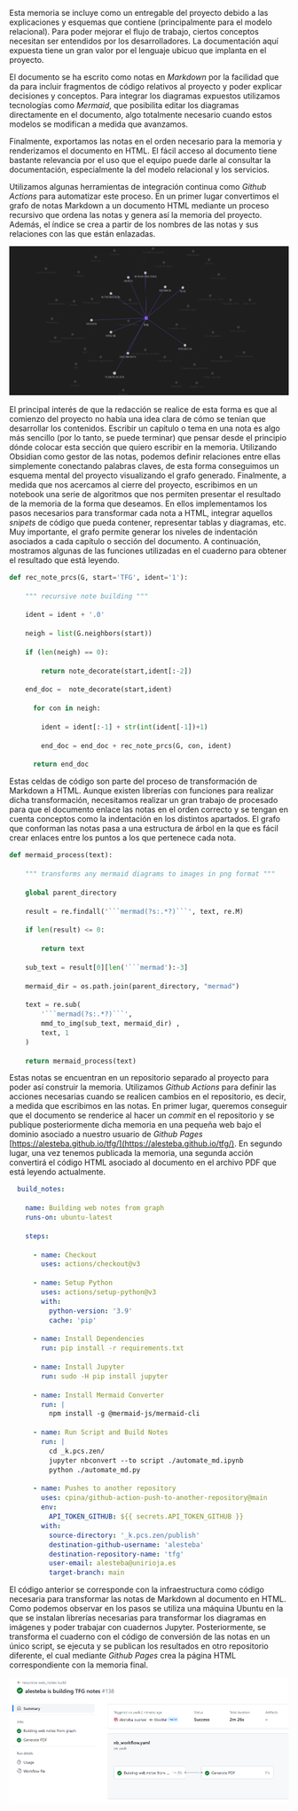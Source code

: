 Esta memoria se incluye como un entregable del proyecto debido a las explicaciones y esquemas que contiene (principalmente para el modelo relacional). Para poder mejorar el flujo de trabajo, ciertos conceptos necesitan ser entendidos por los desarrolladores. La documentación aquí expuesta tiene un gran valor por el lenguaje ubicuo que implanta en el proyecto. 

El documento se ha escrito como notas en *Markdown* por la facilidad que da para incluir fragmentos de código relativos al proyecto y poder explicar decisiones y conceptos. Para integrar los diagramas expuestos utilizamos tecnologías como *Mermaid*, que posibilita editar los diagramas directamente en el documento, algo totalmente necesario cuando estos modelos se modifican a medida que avanzamos.

Finalmente, exportamos las notas en el orden necesario para la memoria y renderizamos el documento en HTML. El fácil acceso al documento tiene bastante relevancia por el uso que el equipo puede darle al consultar la documentación, especialmente la del modelo relacional y los servicios.

Utilizamos algunas herramientas de integración continua como *Github Actions* para automatizar este proceso. En un primer lugar convertimos el grafo de notas Markdown a un documento HTML mediante un proceso recursivo que ordena las notas y genera así la memoria del proyecto. Además, el índice se crea a partir de los nombres de las notas y sus relaciones con las que están enlazadas.

![Imagen del grafo asociado a las notas en las que se ha escrito esta memoria.](figures/graph.png)


El principal interés de que la redacción se realice de esta forma es que al comienzo del proyecto no había una idea clara de cómo se tenían que desarrollar los contenidos. Escribir un capítulo o tema en una nota es algo más sencillo (por lo tanto, se puede terminar) que pensar desde el principio dónde colocar esta sección que quiero escribir en la memoria. Utilizando Obsidian como gestor de las notas, podemos definir relaciones entre ellas simplemente conectando palabras claves, de esta forma conseguimos un esquema mental del proyecto visualizando el grafo generado. Finalmente, a medida que nos acercamos al cierre del proyecto, escribimos en un notebook una serie de algoritmos que nos permiten presentar el resultado de la memoria de la forma que deseamos. En ellos implementamos los pasos necesarios para transformar cada nota a HTML, integrar aquellos *snipets* de código que pueda contener, representar tablas y diagramas, etc. Muy importante, el grafo permite generar los niveles de indentación asociados a cada capítulo o sección del documento. A continuación, mostramos algunas de las funciones utilizadas en el cuaderno para obtener el resultado que está leyendo.

```python
def rec_note_prcs(G, start='TFG', ident='1'):

	""" recursive note building """
	
	ident = ident + '.0'
	
	neigh = list(G.neighbors(start))
	
	if (len(neigh) == 0):
	
		return note_decorate(start,ident[:-2])
		
	end_doc =  note_decorate(start,ident)
    
	  for con in neigh:
	    
	    ident = ident[:-1] + str(int(ident[-1])+1)
	    
	    end_doc = end_doc + rec_note_prcs(G, con, ident)
	    
	  return end_doc
```

Estas celdas de código son parte del proceso de transformación de Markdown a HTML. Aunque existen librerías con funciones para realizar dicha transformación, necesitamos realizar un gran trabajo de procesado para que el documento enlace las notas en el orden correcto y se tengan en cuenta conceptos como la indentación en los distintos apartados. El grafo que conforman las notas pasa a una estructura de árbol en la que es fácil crear enlaces entre los puntos a los que pertenece cada nota.

```python
def mermaid_process(text):
	
	""" transforms any mermaid diagrams to images in png format """
	
	global parent_directory
	
	result = re.findall('```mermad(?s:.*?)```', text, re.M)
	
	if len(result) <= 0:
	
		return text
	
	sub_text = result[0][len('```mermad'):-3]
	
	mermaid_dir = os.path.join(parent_directory, "mermad")
	
	text = re.sub(
		'```mermad(?s:.*?)```', 
		mmd_to_img(sub_text, mermaid_dir) ,
		text, 1
	)
	
	return mermaid_process(text)
```

Estas notas se encuentran en un repositorio separado al proyecto para poder así construir la memoria. Utilizamos *Github Actions* para definir las acciones necesarias cuando se realicen cambios en el repositorio, es decir, a medida que escribimos en las notas. En primer lugar, queremos conseguir que el documento se renderice al hacer un *commit* en el repositorio y se publique posteriormente dicha memoria en una pequeña web bajo el dominio asociado a nuestro usuario de *Github Pages* [https://alesteba.github.io/tfg/](https://alesteba.github.io/tfg/). En segundo lugar, una vez tenemos publicada la memoria, una segunda acción convertirá el código HTML asociado al documento en el archivo PDF que está leyendo actualmente. 

```yaml
  build_notes:
  
    name: Building web notes from graph
    runs-on: ubuntu-latest

    steps:

      - name: Checkout
        uses: actions/checkout@v3

      - name: Setup Python
        uses: actions/setup-python@v3
        with:
          python-version: '3.9'
          cache: 'pip'      

      - name: Install Dependencies
        run: pip install -r requirements.txt   

      - name: Install Jupyter
        run: sudo -H pip install jupyter

      - name: Install Mermaid Converter
        run: |
          npm install -g @mermaid-js/mermaid-cli

      - name: Run Script and Build Notes
        run: |
          cd _k.pcs.zen/
          jupyter nbconvert --to script ./automate_md.ipynb
          python ./automate_md.py      
          
      - name: Pushes to another repository
        uses: cpina/github-action-push-to-another-repository@main
        env:
          API_TOKEN_GITHUB: ${{ secrets.API_TOKEN_GITHUB }}
        with:
          source-directory: '_k.pcs.zen/publish'
          destination-github-username: 'alesteba'
          destination-repository-name: 'tfg'
          user-email: alesteba@unirioja.es
          target-branch: main

```

El código anterior se corresponde con la infraestructura como código necesaria para transformar las notas de Markdown al documento en HTML. Como podemos observar en los pasos se utiliza una máquina Ubuntu en la que se instalan librerías necesarias para transformar los diagramas en imágenes y poder trabajar con cuadernos Jupyter. Posteriormente, se transforma el cuaderno con el código de conversión de las notas en un único script, se ejecuta y se publican los resultados en otro repositorio diferente, el cual mediante *Github Pages* crea la página HTML correspondiente con la memoria final. 

![Ejemplo construcción de la memoria desde Github Actions.](figures/github-actions.png)
